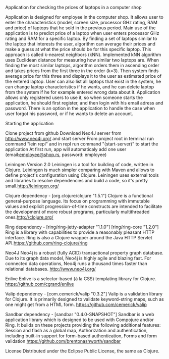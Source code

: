 Application for checking the prices of laptops in a computer shop

Application is designed for employee in the computer shop. It allows user to enter the characteristics (model,  screen size, processor GHz rating, RAM and price) of laptops that he sold in the previous period. Main use of the application is to predict price of a laptop when user enters  processor GHz rating and RAM for  a specific laptop.
By finding a set of laptops similar to the laptop that interests the user, algorithm can average their prices
and make a guess at what the price should be for this specific laptop. This approach is called k-nearest neighbors (kNN).  Implemented kNN algorithm uses Euclidean distance for measuring how similar two laptops are. When finding the most similar laptops, algorithm orders them in ascending order and takes prices from the first three in the order (k=3). Then system finds average price for this three and displays it to the user as estimated price of the entered laptop. 
User can also list all laptops that exist in the system, he can change laptop characteristics if he wants, and he can delete laptop from the system if he for example entered wrong data about it. 
Application allows only registered users to use it, so when someone starts the application, he should first register, and then login with his email adress and password. There is an option in the application to handle the case when  user forgot his password, or if he wants to delete an account.

Starting the application

Clone project from github
Download Neo4J server from http://www.neo4j.org/ and start server 
From project root in terminal run command "lein repl" and in repl run command "(start-server)" to start the application 
At first run, app will automaticaly add one user (email:employee@shop.rs, password: employee) 

Leiningen
Version 2.0 Leiningen is a tool for building of code, written in Clojure. Leiningen is much simpler comparing with Maven and allows to define project's configuration using Clojure. Leiningen uses external tools and libraries to resolve dependencies and build a code, so it's pretty small.http://leiningen.org/

Clojure
dependency - [org.clojure/clojure "1.5.1"] Clojure is a functional general-purpose language. Its focus on programming with immutable values and explicit progression-of-time constructs are intended to facilitate the development of more robust programs, particularly multithreaded ones.http://clojure.org/

Ring
dependency - [ring/ring-jetty-adapter "1.1.0"] [ring/ring-core "1.2.0"] Ring is a library with capabilities to provide a reasonably pleasant HTTP interface. Ring is also a Clojure wrapper around the Java HTTP Servlet API.https://github.com/ring-clojure/ring

Neo4J
Neo4j is a robust (fully ACID) transactional property graph database. Due to its graph data model, Neo4j is highly agile and blazing fast. For connected data operations, Neo4j runs a thousand times faster than relational databases.
http://www.neo4j.org/

Enlive
Enlive is a selector-based (à la CSS) templating library for Clojure.
https://github.com/cgrand/enlive

Valip
dependency - [com.cemerick/valip "0.3.2"] Valip is a validation library for Clojure. It is primarily designed to validate keyword-string maps, such as one might get from a HTML form.
https://github.com/cemerick/valip

Sandbar
dependency - [sandbar "0.4.0-SNAPSHOT"] Sandbar is a web application library which is designed to be used with Compojure and/or Ring. It builds on these projects providing the following additional features: Session and flash as a global map, Authorization and authentication, including built-in support for form-based authentication, Forms and form validation
https://github.com/brentonashworth/sandbar

License
Distributed under the Eclipse Public License, the same as Clojure.

